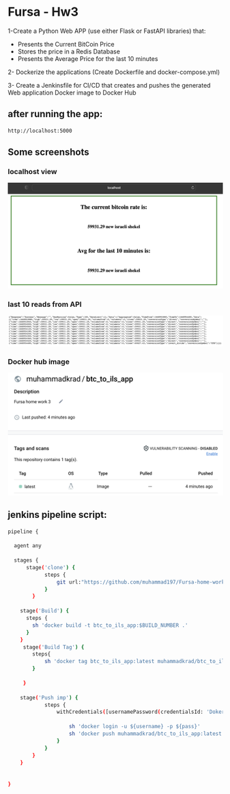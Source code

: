 # Fursa - Hw3

1-Create a Python Web APP (use either Flask or FastAPI libraries) that:
- Presents the Current BitCoin Price
- Stores the price in a Redis Database
- Presents the Average Price for the last 10 minutes

2- Dockerize the applications (Create Dockerfile and docker-compose.yml)

3- Create a Jenkinsfile for CI/CD that creates and pushes the generated Web application Docker image to Docker Hub

## after running the app:
```sh
http://localhost:5000
```

## Some screenshots

### localhost view 
![alt text](https://github.com/muhammad197/Fursa-home-work-3/blob/71b6e4c893d7a1d2753a70dd23ef57e9789f67d4/SH1.png)

### last 10 reads from API 
![alt text](https://github.com/muhammad197/Fursa-home-work-3/blob/71b6e4c893d7a1d2753a70dd23ef57e9789f67d4/SH2.png)

### Docker hub image
![alt text](https://github.com/muhammad197/Fursa-home-work-3/blob/48e900bffe8d977e96f5f1edd948c65b96e9e407/SH3.png)

## jenkins pipeline script:
```sh
pipeline {

  agent any
  
  stages {
      stage('clone') {
            steps {
                git url:"https://github.com/muhammad197/Fursa-home-work-3.git", branch:'main'
            }
        }
        
    stage('Build') {
      steps {
        sh 'docker build -t btc_to_ils_app:$BUILD_NUMBER .'
      }
    }
     stage('Build Tag') {
        steps{
            sh 'docker tag btc_to_ils_app:latest muhammadkrad/btc_to_ils_app:latest'
        }
         
     }

    stage('Push imp') {
            steps {
                withCredentials([usernamePassword(credentialsId: 'Doker-hub', passwordVariable: 'pass', usernameVariable: 'username')]) {
                   
                    sh 'docker login -u ${username} -p ${pass}'
                    sh 'docker push muhammadkrad/btc_to_ils_app:latest'
                }
            }
        }
    }

    
}
```
